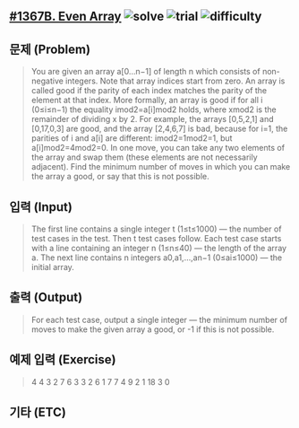 ﻿[#1367B. Even Array](http://codeforces.com/contest/1367/problem/B)
![solve](https://img.shields.io/badge/solve-success-brightgreen)
![trial](https://img.shields.io/badge/trial-at%20onece-green)
![difficulty](https://img.shields.io/badge/difficulty-easy-brightgreen)
---------------------------
  
## 문제 (Problem)
> You are given an array a[0…n−1] of length n which consists of non-negative integers. Note that array indices start from zero.
> An array is called good if the parity of each index matches the parity of the element at that index. More formally, an array is good if for all i (0≤i≤n−1) the equality imod2=a[i]mod2 holds, where xmod2 is the remainder of dividing x by 2.
> For example, the arrays [0,5,2,1] and [0,17,0,3] are good, and the array [2,4,6,7] is bad, because for i=1, the parities of i and a[i] are different: imod2=1mod2=1, but a[i]mod2=4mod2=0.
> In one move, you can take any two elements of the array and swap them (these elements are not necessarily adjacent).
> Find the minimum number of moves in which you can make the array a good, or say that this is not possible.

## 입력 (Input)  
> The first line contains a single integer t (1≤t≤1000) — the number of test cases in the test. Then t test cases follow.
> Each test case starts with a line containing an integer n (1≤n≤40) — the length of the array a.
> The next line contains n integers a0,a1,…,an−1 (0≤ai≤1000) — the initial array.

## 출력 (Output)  
> For each test case, output a single integer — the minimum number of moves to make the given array a good, or -1 if this is not possible.

## 예제 입력 (Exercise)  
> 4
> 4
> 3 2 7 6
> 3
> 3 2 6
> 1
> 7
> 7
> 4 9 2 1 18 3 0

## 기타 (ETC)
> 